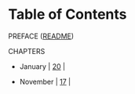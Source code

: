 Table of Contents
=================

PREFACE ([README](../README.md))

CHAPTERS

- January
\| [20](../.jump/body/01-20.md) \|

- November
\| [17](../.jump/body/11-17.md) \|
